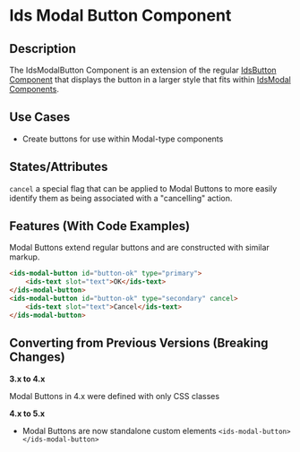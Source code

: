 # Ids Modal Button Component

## Description

The IdsModalButton Component is an extension of the regular [IdsButton Component](../ids-button/README.md) that displays the button in a larger style that fits within [IdsModal Components](../ids-modal/README.md).

## Use Cases

- Create buttons for use within Modal-type components

## States/Attributes

`cancel` a special flag that can be applied to Modal Buttons to more easily identify them as being associated with a "cancelling" action.

## Features (With Code Examples)

Modal Buttons extend regular buttons and are constructed with similar markup.

```html
<ids-modal-button id="button-ok" type="primary">
    <ids-text slot="text">OK</ids-text>
</ids-modal-button>
<ids-modal-button id="button-ok" type="secondary" cancel>
    <ids-text slot="text">Cancel</ids-text>
</ids-modal-button>
```

## Converting from Previous Versions (Breaking Changes)

**3.x to 4.x**

Modal Buttons in 4.x were defined with only CSS classes

**4.x to 5.x**

- Modal Buttons are now standalone custom elements `<ids-modal-button></ids-modal-button>`
